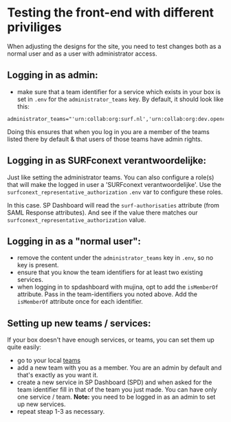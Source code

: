 # Testing the front-end with different priviliges

When adjusting the designs for the site, you need to test changes both as a normal user and as a user with administrator access.

## Logging in as admin:
- make sure that a team identifier for a service which exists in your box is set in `.env` for the `administrator_teams` key.  By default, it should look like this: 
```
administrator_teams="'urn:collab:org:surf.nl','urn:collab:org:dev.openconext.local','urn:collab:org:dev.support.surfconext.nl','urn:collab:group:dev.openconext.local:dev:openconext:local:spd_admin'"
```
Doing this ensures that when you log in you are a member of the teams listed there by default & that users of those teams have admin rights.

## Logging in as SURFconext verantwoordelijke:
Just like setting the administrator teams. You can also configure a role(s) that will make the logged in user a 'SURFconext verantwoordelijke'. 
Use the `surfconext_representative_authorization` `.env` var to configure these roles. 

In this case. SP Dashboard will read the `surf-authorisaties` attribute (from SAML Response attributes). And see if the value there matches our `surfconext_representative_authorization` value.

## Logging in as a "normal user":
- remove the content under the `administrator_teams` key in `.env`, so no key is present.
- ensure that you know the team identifiers for at least two existing services.
- when logging in to spdashboard with mujina, opt to add the `isMemberOf` attribute.  Pass in the team-identifiers you noted above.  Add the `isMemberOf` attribute once for each identifier.

## Setting up new teams / services:
If your box doesn't have enough services, or teams, you can set them up quite easily:
- go to your local [teams](https://teams.dev.support.surfconext.nl/)
- add a new team with you as a member.  You are an admin by default and that's exactly as you want it.
- create a new service in SP Dashboard (SPD) and when asked for the team identifier fill in that of the team you just made.  You can have only one service / team.  **Note:** you need to be logged in as an admin to set up new services.
- repeat steap 1-3 as necessary.
